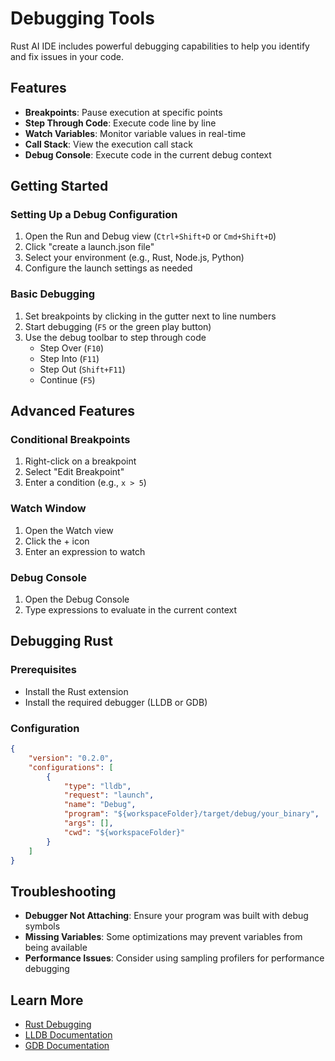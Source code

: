 # Debugging Tools

Rust AI IDE includes powerful debugging capabilities to help you identify and fix issues in your code.

## Features

- **Breakpoints**: Pause execution at specific points
- **Step Through Code**: Execute code line by line
- **Watch Variables**: Monitor variable values in real-time
- **Call Stack**: View the execution call stack
- **Debug Console**: Execute code in the current debug context

## Getting Started

### Setting Up a Debug Configuration

1. Open the Run and Debug view (`Ctrl+Shift+D` or `Cmd+Shift+D`)
2. Click "create a launch.json file"
3. Select your environment (e.g., Rust, Node.js, Python)
4. Configure the launch settings as needed

### Basic Debugging

1. Set breakpoints by clicking in the gutter next to line numbers
2. Start debugging (`F5` or the green play button)
3. Use the debug toolbar to step through code
   - Step Over (`F10`)
   - Step Into (`F11`)
   - Step Out (`Shift+F11`)
   - Continue (`F5`)

## Advanced Features

### Conditional Breakpoints

1. Right-click on a breakpoint
2. Select "Edit Breakpoint"
3. Enter a condition (e.g., `x > 5`)

### Watch Window

1. Open the Watch view
2. Click the + icon
3. Enter an expression to watch

### Debug Console

1. Open the Debug Console
2. Type expressions to evaluate in the current context

## Debugging Rust

### Prerequisites

- Install the Rust extension
- Install the required debugger (LLDB or GDB)

### Configuration

```json
{
    "version": "0.2.0",
    "configurations": [
        {
            "type": "lldb",
            "request": "launch",
            "name": "Debug",
            "program": "${workspaceFolder}/target/debug/your_binary",
            "args": [],
            "cwd": "${workspaceFolder}"
        }
    ]
}
```

## Troubleshooting

- **Debugger Not Attaching**: Ensure your program was built with debug symbols
- **Missing Variables**: Some optimizations may prevent variables from being available
- **Performance Issues**: Consider using sampling profilers for performance debugging

## Learn More

- [Rust Debugging](https://rust-lang.github.io/rustup-components-history/)
- [LLDB Documentation](https://lldb.llvm.org/)
- [GDB Documentation](https://www.gnu.org/software/gdb/documentation/)
